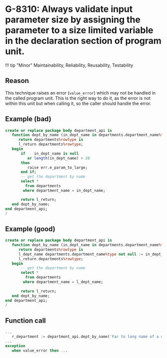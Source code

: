 # G-8310: Always validate input parameter size by assigning the parameter to a size limited variable in the declaration section of program unit.

!!! tip "Minor"
    Maintainability, Reliability, Reusability, Testability

## Reason

This technique raises an error (`value_error`) which may not be handled in the called program unit. This is the right way to do it, as the error is not within this unit but when calling it, so the caller should handle the error.

## Example (bad)

``` sql
create or replace package body department_api is
   function dept_by_name (in_dept_name in departments.department_name%type)
      return departments%rowtype is
      l_return departments%rowtype;
   begin
       if    in_dept_name is null 
          or length(in_dept_name) > 20
       then
          raise err.e_param_to_large;
       end if;
       -- get the department by name
       select *
         from departments
        where department_name = in_dept_name;

       return l_return;
   end dept_by_name;
end department_api;
/
```

## Example (good)

``` sql
create or replace package body department_api is
   function dept_by_name (in_dept_name in departments.department_name%type)
      return departments%rowtype is
      l_dept_name departments.department_name%type not null := in_dept_name;
      l_return departments%rowtype;
   begin
       -- get the department by name
       select *
         from departments
        where department_name = l_dept_name;
        
       return l_return;
   end dept_by_name;
end department_api;
/
```

## Function call

``` sql
...
   r_department := department_api.dept_by_name('Far to long name of a department');
...
exception
   when value_error then ...
```